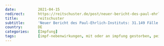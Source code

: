 ```yaml
---
date:          2021-04-15
redirect:      https://reitschuster.de/post/neuer-bericht-des-paul-ehrlich-instituts-31-149-faelle-von-impfnebenwirkungen/
title:         reitschuster
subtitle:      'Neuer Bericht des Paul-Ehrlich-Instituts: 31.149 Fälle von Impfnebenwirkungen'
country:       DE
categories:    [Impfung]
tags:          [impf-nebenwirkungen, mit oder an impfung gestorben, pei]
---
```

